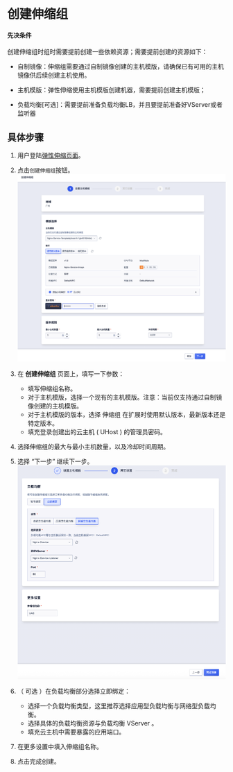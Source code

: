# 创建伸缩组

#### 先决条件

创建伸缩组时组时需要提前创建一些依赖资源；需要提前创建的资源如下：

- 自制镜像：伸缩组需要通过自制镜像创建的主机模版，请确保已有可用的主机镜像供后续创建主机使用。

- 主机模版：弹性伸缩使用主机模版创建机器，需要提前创建主机模版；

- 负载均衡[可选]：需要提前准备负载均衡LB，并且要提前准备好VServer或者监听器


## 具体步骤

1. 用户登陆[弹性伸缩页面](https://console.ucloud.cn/uas/manage)。
2. 点击`创建伸缩组`按钮。
![添加伸缩组](/images/auto_scaling_create.png)

3. 在 **创建伸缩组** 页面上，填写一下参数：

   - 填写伸缩组名称。
   - 对于主机模版，选择一个现有的主机模版。注意：当前仅支持通过自制镜像创建的主机模版。
   - 对于主机模版的版本，选择 伸缩组 在扩展时使用默认版本，最新版本还是特定版本。
   - 填充登录创建出的云主机 ( UHost ) 的管理员密码。

4. 选择伸缩组的最大与最小主机数量，以及冷却时间周期。
5. 选择 “下一步” 继续下一步。
![添加伸缩组2](/images/auto_scaling_create_2.png)

6. （ 可选 ）在负载均衡部分选择立即绑定：

   - 选择一个负载均衡类型，这里推荐选择应用型负载均衡与网络型负载均衡。
   - 选择具体的负载均衡资源与负载均衡 VServer 。
   - 填充云主机中需要暴露的应用端口。

7. 在更多设置中填入伸缩组名称。
8. 点击完成创建。